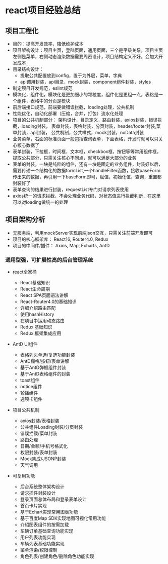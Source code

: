 # react项目经验总结

## 项目工程化
- 目的：提高开发效率，降低维护成本
- 项目架构设计：项目主页，登陆页面，通用页面，三个是平级关系，项目主页左侧是菜单，右侧动态渲染数据需要周密设计，项目结构定义不好，会加大开发成本
- 目录结构设计： 
  - 提取公共配置放到config，置于为外层，菜单，字典
  - api调用封装，api目录，mock封装，component组件封装，styles
- 制定项目开发规范，eslint规范
- 模块化，组件化，模块化是更加细小的颗粒度，组件化是更粗一点，表格是一个组件，表格中的分页是模块
- 前后端接口规范，前端要做错误拦截，loading处理，公共机制
- 性能优化，自动化部署（压缩，合并，打包）流水化处理
- 项目的公共机制部分：
  架构设计，目录定义，路由封装，axios封装，错误拦截，loading封装，
  表单封装，表格封装，分页封装，header/footer封装,菜单封装，api封装，
  公共机制，公共样式，mock封装，noData封装
- 业务菜单，右面的标准页面一般包括查询表单，下面表格，开发时就可以只关心核心数据了
- 表单封装，下拉框，时间框，文本框，checkbox框，按钮等等常用组件框，提取公共部分，只需关注核心不同点，就可以满足大部分的业务
- 表单的封装，一块是纯粹的组件，还有一块是固定的业务组件，封装好以后，需要传递一个结构化的数据formList,一个handleFilter函数，接收baseForm传出来的数据，再引用一下baseForm即可，赋值，初始化值，查询，重置都封装好了
- 表单查询的结果进行封装，requestList专门对请求列表使用
- axios统一的请求拦截，不会处理业务代码，对状态值进行拦截判断，在这里可以对loading做统一的处理

## 项目架构分析

- 无服务端，利用mockServer实现前端json交互，只需关注前端开发即可
- 项目的核心框架库： React16, Router4.0, Redux
- 项目的中间件/插件： Axios, Map, Echarts, AntD
 

### 通用型强，可扩展性高的后台管理系统
- react全家桶
  - React基础知识
  - React生命周期
  - React SPA页面语法讲解
  - React-Router4.0的基础知识
  - 详细介绍路由匹配
  - 使用hashHistory
  - 在项目中运用动态路由
  - Redux 基础知识
  - Redux 框架集成应用
- AntD UI组件 
  - 表格列头单选/复选功能封装
  - AntD栅格/按钮/表单讲解
  - 基于AntD弹框组件封装
  - 基于AntD表格组件的封装
  - toast组件
  - notice组件
  - 轮播组件
  - 选项卡组件
- 项目公共机制
  - axios封装/表格封装
  - 公共组件Loading封装/分页封装
  - 错误拦截/菜单封装
  - 路由处理
  - 日期/金额/手机号格式化
  - 权限封装/表单封装
  - Mock集成/JSONP封装
  - 天气调用

- 可复用功能
  - 后台系统整体架构设计
  - 请求插件封装设计
  - 登录页面总体布局和登录表单设计
  - 首页卡片实现
  - 基于Echart实现常用图表功能
  - 基于百度Map SDK实现地图可视化常用功能
  - 介绍图表组件的按需加载
  - 车辆订单基础查询功能实现
  - 用户列表功能实现
  - 车辆列表基础功能实现
  - 菜单渲染/权限控制
  - 角色列表/创建角色/删除角色功能实现

